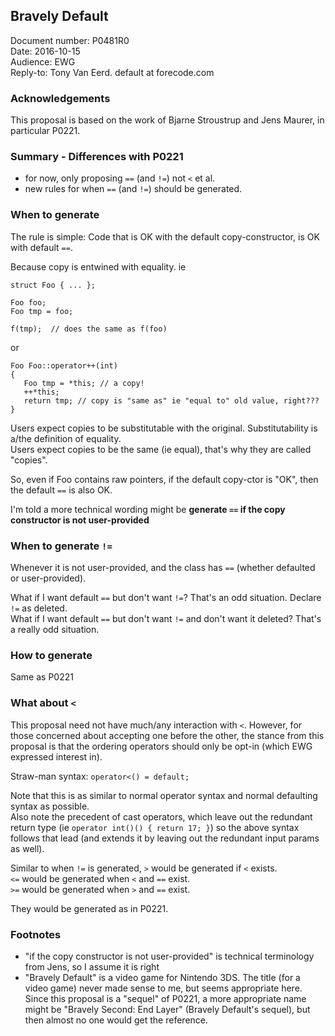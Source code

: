 ## Bravely Default

Document number: P0481R0  
Date: 2016-10-15  
Audience: EWG  
Reply-to: Tony Van Eerd. default at forecode.com

### Acknowledgements

This proposal is based on the work of Bjarne Stroustrup and Jens Maurer, in particular P0221.

### Summary - Differences with P0221

- for now, only proposing `==` (and `!=`) not `<` et al.
- new rules for when `==` (and `!=`) should be generated.

### When to generate

The rule is simple: Code that is OK with the default copy-constructor, is OK with default `==`.

Because copy is entwined with equality.  ie 

    struct Foo { ... };
    
    Foo foo;
    Foo tmp = foo;
    
    f(tmp);  // does the same as f(foo)
    
or

    Foo Foo::operator++(int)
    {
       Foo tmp = *this; // a copy!
       ++*this;
       return tmp; // copy is "same as" ie "equal to" old value, right???
    }
    
    
Users expect copies to be substitutable with the original. Substitutability is a/the definition of equality.  
Users expect copies to be the same (ie equal), that's why they are called "copies".

So, even if Foo contains raw pointers, if the default copy-ctor is "OK", then the default `==` is also OK.

I'm told a more technical wording might be **generate `==` if the copy constructor is not user-provided**

### When to generate `!=`

Whenever it is not user-provided, and the class has `==` (whether defaulted or user-provided).  

What if I want default `==` but don't want `!=`?  That's an odd situation.  Declare `!=` as deleted.  
What if I want default `==` but don't want `!=` and don't want it deleted?  That's a really odd situation.  

### How to generate

Same as P0221

### What about `<`

This proposal need not have much/any interaction with `<`.  However, for those concerned about accepting one before the other,
the stance from this proposal is that the ordering operators should only be opt-in (which EWG expressed interest in).

Straw-man syntax:  `operator<() = default;`  

Note that this is as similar to normal operator syntax and normal defaulting syntax as possible.  
Also note the precedent of cast operators, which leave out the redundant return type (ie `operator int()() { return 17; }`)
so the above syntax follows that lead (and extends it by leaving out the redundant input params as well).

Similar to when `!=` is generated, `>` would be generated if `<` exists.  
`<=` would be generated when `<` and `==` exist.  
`>=` would be generated when `>` and `==` exist.

They would be generated as in P0221.


### Footnotes

- "if the copy constructor is not user-provided" is technical terminology from Jens, so I assume it is right
- "Bravely Default" is a video game for Nintendo 3DS.  The title (for a video game) never made sense to me, but seems appropriate here.  Since this proposal is a "sequel" of P0221, a more appropriate name might be "Bravely Second: End Layer" (Bravely Default's sequel), but then almost no one would get the reference.

